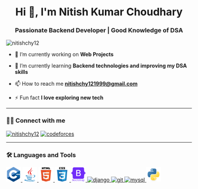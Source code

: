 <h1 align="center">Hi 👋, I'm Nitish Kumar Choudhary</h1>
<h3 align="center">Passionate Backend Developer | Good Knowledge of DSA</h3>

<p align="left"> <img src="https://komarev.com/ghpvc/?username=nitishchy12&label=Profile%20views&color=0e75b6&style=flat" alt="nitishchy12" /> </p>

- 🔭 I’m currently working on **Web Projects**

- 🌱 I’m currently learning **Backend technologies and improving my DSA skills**

- 📫 How to reach me **nitishchy121999@gmail.com**

- ⚡ Fun fact **I love exploring new tech**

---

### 🧑‍💻 Connect with me

<p align="left">
<a href="https://linkedin.com/in/nitishchy12" target="blank"><img align="center" src="https://cdn.jsdelivr.net/npm/simple-icons@3.0.1/icons/linkedin.svg" alt="nitishchy12" height="20" width="30" /></a>
<a href="https://codeforces.com/profile/nitishchy32" target="blank"><img align="center" src="https://cdn.jsdelivr.net/npm/simple-icons@3.0.1/icons/codeforces.svg" alt="codeforces" height="20" width="30" /></a>
</p>

---

### 🛠️ Languages and Tools

<p align="left">
 <a href="https://www.cplusplus.com/" target="_blank"> <img src="https://raw.githubusercontent.com/devicons/devicon/master/icons/cplusplus/cplusplus-original.svg" alt="cplusplus" width="40" height="40"/> </a>
 <a href="https://www.java.com/" target="_blank"> <img src="https://raw.githubusercontent.com/devicons/devicon/master/icons/java/java-original.svg" alt="java" width="40" height="40"/> </a>
 <a href="https://developer.mozilla.org/en-US/docs/Web/HTML" target="_blank"> <img src="https://raw.githubusercontent.com/devicons/devicon/master/icons/html5/html5-original-wordmark.svg" alt="html5" width="40" height="40"/> </a>
 <a href="https://developer.mozilla.org/en-US/docs/Web/CSS" target="_blank"> <img src="https://raw.githubusercontent.com/devicons/devicon/master/icons/css3/css3-original-wordmark.svg" alt="css3" width="40" height="40"/> </a>
 <a href="https://getbootstrap.com/" target="_blank"> <img src="https://raw.githubusercontent.com/devicons/devicon/master/icons/bootstrap/bootstrap-plain-wordmark.svg" alt="bootstrap" width="40" height="40"/> </a>
 <a href="https://www.djangoproject.com/" target="_blank"> <img src="https://cdn.worldvectorlogo.com/logos/django.svg" alt="django" width="40" height="40"/> </a>
 <a href="https://git-scm.com/" target="_blank"> <img src="https://www.vectorlogo.zone/logos/git-scm/git-scm-icon.svg" alt="git" width="40" height="40"/> </a>
 <a href="https://www.mysql.com/" target="_blank"> <img src="https://www.vectorlogo.zone/logos/mysql/mysql-icon.svg" alt="mysql" width="40" height="40"/> </a>
 <a href="https://www.python.org" target="_blank"> <img src="https://raw.githubusercontent.com/devicons/devicon/master/icons/python/python-original.svg" alt="python" width="40" height="40"/> </a>
</p>
